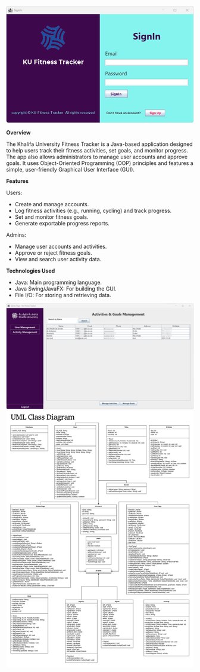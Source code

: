 ![Khalifa University Fitness Tracker - Sign In Page](assets/Sign-In-Page.png)

**Overview**

The Khalifa University Fitness Tracker is a Java-based application designed to help users track their fitness activities, set goals, and monitor progress. The app also allows administrators to manage user accounts and approve goals. It uses Object-Oriented Programming (OOP) principles and features a simple, user-friendly Graphical User Interface (GUI).

**Features**

Users:
 - Create and manage accounts.
 - Log fitness activities (e.g., running, cycling) and track progress.
 - Set and monitor fitness goals.
 - Generate exportable progress reports.

Admins:
 - Manage user accounts and activities.
 - Approve or reject fitness goals.
 - View and search user activity data.

**Technologies Used**

 - Java: Main programming language.
 - Java Swing/JavaFX: For building the GUI.
 - File I/O: For storing and retrieving data.

![Khalifa University Fitness Tracker - Admin Activites & Goals Management Page](assets/Admin-Activites-&-Goals-Management-Page.png)
![Khalifa University Fitness Tracker - UML Class Diagram](assets/UML-Class-Diagram.png)

